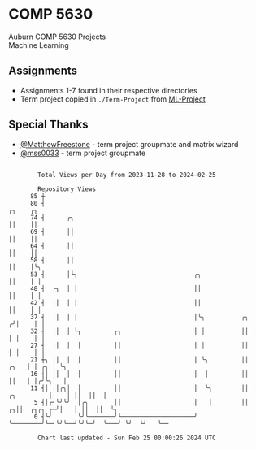# COMP 5630
Auburn COMP 5630 Projects  
Machine Learning

## Assignments
- Assignments 1-7 found in their respective directories
- Term project copied in `./Term-Project` from [ML-Project](https://github.com/wumphlett/ML-Project)

## Special Thanks
- [@MatthewFreestone](https://github.com/MatthewFreestone) - term project groupmate and matrix wizard
- [@mss0033](https://github.com/mss0033) - term project groupmate

```

        Total Views per Day from 2023-11-28 to 2024-02-25

        Repository Views
      85 ┼
      80 ┤                                                                            ╭╮    ╭╮
      74 ┤      ╭╮                                                                    ││    ││
      69 ┤      ││                                                                    ││    ││
      64 ┤      ││                                                                    ││    ││
      58 ┤      ││                                                                    ││    │╰╮
      53 ┤      │╰╮                                ╭╮                                 ││    │ │
      48 ┤  ╭╮  │ │                                ││                                 ││    │ │
      42 ┤  ││  │ │                                ││                                 ││    │ │
      37 ┤  ││  │ │                                │╰╮          ╭╮                   ╭╯│    │ │
      32 ┤  ││  │ ╰╮         ╭╮                    │ │          ││                   │ │    │ │
      27 ┤  ││  │  │         ││                    │ │          ││                   │ │    │ │
      21 ┼╮ ││  │  │         ││                    │ ╰╮         ││              ╭╮   │ │ ╭╮ │ ╰╮
      16 ┤│ ││  │  │         ││                    │  │         ││              ││   │ │╭╯╰╮│  │
      11 ┤│ ││╭╮│  │         ││                    │  ╰╮        ││   ╭╮         ││   │ ││  ││  │
       5 ┤│╭╯╰╯╰╯  │╭╮       ││                    │   │        ││ ╭╮││  ╭╮╭╮ ╭─╯│   │ ││  ││  ╰╮
       0 ┤╰╯       ╰╯╰───────╯╰────────────────────╯   ╰────────╯╰─╯╰╯╰──╯╰╯╰─╯  ╰───╯ ╰╯  ╰╯   ╰──

        Chart last updated - Sun Feb 25 00:00:26 2024 UTC
        
```
